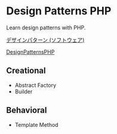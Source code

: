 # Design Patterns PHP

Learn design patterns with PHP.

[デザインパターン (ソフトウェア)](https://ja.wikipedia.org/wiki/%E3%83%87%E3%82%B6%E3%82%A4%E3%83%B3%E3%83%91%E3%82%BF%E3%83%BC%E3%83%B3_(%E3%82%BD%E3%83%95%E3%83%88%E3%82%A6%E3%82%A7%E3%82%A2))

[DesignPatternsPHP](https://designpatternsphp.readthedocs.io/en/latest/README.html)

## Creational

- Abstract Factory
- Builder

## Behavioral

- Template Method
